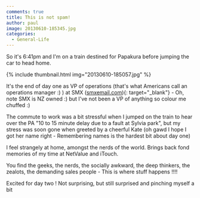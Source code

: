 ```yaml
---
comments: true
title: This is not spam!
author: paul
image: 20130610-185345.jpg
categories:
  - General-Life
---
```

So it's 6:41pm and I'm on a train destined for Papakura before jumping the car to head home. 

{% include thumbnail.html img="20130610-185057.jpg" %}

It's the end of day one as VP of operations (that's what Americans call an operations manager :) ) at SMX ([smxemail.com](http://smxemail.com)){: target="_blank"} - Oh, note SMX is NZ owned :) but I've not been a VP of anything so colour me chuffed :)

The commute to work was a bit stressful when I jumped on the train to hear over the PA "10 to 15 minute delay due to a fault at Sylvia park", but my stress was soon gone when greeted by a cheerful Kate (oh gawd I hope I got her name right - Remembering names is the hardest bit about day one)

I feel strangely at home, amongst the nerds of the world. Brings back fond memories of my time at NetValue and iTouch.
  
You find the geeks, the nerds, the socially awkward, the deep thinkers, the zealots, the demanding sales people - This is where stuff happens !!!!

Excited for day two ! Not surprising, but still surprised and pinching myself a bit
